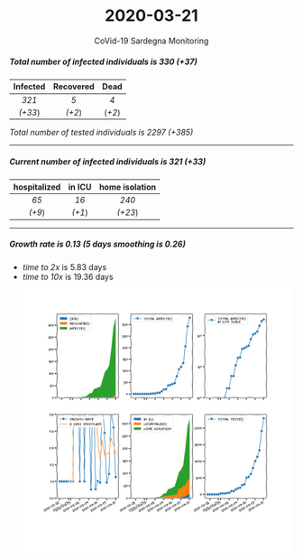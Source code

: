 <div align='center'>

# 2020-03-21
CoVid-19 Sardegna Monitoring
</div>

##### Total number of infected individuals is 330 (+37)
Infected | Recovered | Dead
:---: | :---: | :---:
*321* | *5* | *4*
*(+33*) | *(+2*) | (*+2*)

*Total number of tested individuals is 2297 (+385)*
***
##### Current number of infected individuals is 321 (+33)
hospitalized | in ICU | home isolation
:---: | :---: | :---:
*65* |*16* |*240*
*(+9*) |*(+1*) |*(+23*)
***
##### Growth rate is 0.13 (5 days smoothing is 0.26)
- *time to 2x* is 5.83 days
- *time to 10x* is 19.36 days
![stats][stats]

[stats]: stats_Sardegna.png
